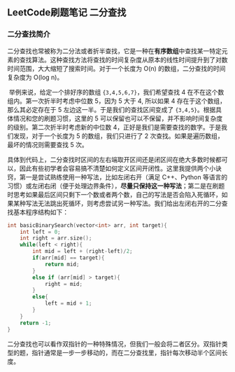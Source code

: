 ## LeetCode刷题笔记 二分查找

### 二分查找简介

​	二分查找也常被称为二分法或者折半查找，它是一种在**有序数组**中查找某一特定元素的查找算法。这种查找方法将查找的时间复杂度从原本的线性时间提升到了对数时间范围，大大缩短了搜索时间。对于一个长度为 O(n) 的数组，二分查找的时间复杂度为 O(log n)。

​	举例来说，给定一个排好序的数组 `{3,4,5,6,7}`，我们希望查找 4 在不在这个数组内。第一次折半时考虑中位数 5，因为 5 大于 4, 所以如果 4 存在于这个数组，那么其必定存在于 5 左边这一半。于是我们的查找区间变成了 `{3,4,5}`。根据具体情况和您的刷题习惯，这里的 5 可以保留也可以不保留，并不影响时间复杂度的级别。第二次折半时考虑新的中位数 4，正好是我们是需要查找的数字。于是我们发现，对于一个长度为 5 的数组，我们只进行了 2 次查找。如果是遍历数组，最坏的情况则需要查找 5 次。

​	具体到代码上，二分查找时区间的左右端取开区间还是闭区间在绝大多数时候都可以，因此有些初学者会容易搞不清楚如何定义区间开闭性。这里我提供两个小诀窍，第一是尝试熟练使用一种写法，比如左闭右开（满足 C++、Python 等语言的习惯）或左闭右闭（便于处理边界条件），**尽量只保持这一种写法**；第二是在刷题时思考如果最后区间只剩下一个数或者两个数，自己的写法是否会陷入死循环，如果某种写法无法跳出死循环，则考虑尝试另一种写法。我们给出左闭右开的二分查找基本程序结构如下：

```cpp
int basicBinarySearch(vector<int> arr, int target){
    int left = 0;
    int right = arr.size();
    while(left < right){
        int mid = left + (right-left)/2;
        if(arr[mid] == target){
            return mid;
        }
        else if (arr[mid] > target){
        	right = mid; 
        }
        else{
            left = mid + 1;
        }
    }
    return -1;
}
```

​	二分查找也可以看作双指针的一种特殊情况，但我们一般会将二者区分。双指针类型的题，指针通常是一步一步移动的，而在二分查找里，指针每次移动半个区间长度。


